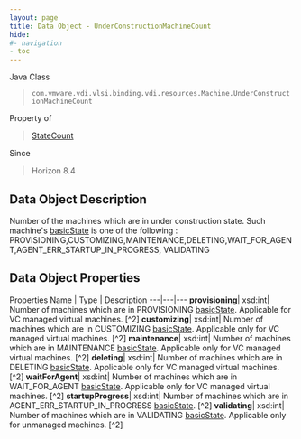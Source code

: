```yaml
---
layout: page
title: Data Object - UnderConstructionMachineCount
hide:
#- navigation
- toc
---
```






Java Class
> `com.vmware.vdi.vlsi.binding.vdi.resources.Machine.UnderConstructionMachineCount`

Property of
> [StateCount](vdi.resources.Machine.StateCount.md#field_detail)

Since
> Horizon 8.4


## Data Object Description

Number of the machines which are in under construction state. Such machine's [basicState](vdi.resources.Machine.MachineBase.md#basicState) is one of the following : PROVISIONING,CUSTOMIZING,MAINTENANCE,DELETING,WAIT_FOR_AGENT,AGENT_ERR_STARTUP_IN_PROGRESS, VALIDATING

## Data Object Properties
Properties
Name |  Type |  Description
---|---|---
**provisioning**|  xsd:int|  Number of machines which are in PROVISIONING [basicState](vdi.resources.Machine.MachineBase.md#basicState). Applicable for VC managed virtual machines. [^2]
**customizing**|  xsd:int|  Number of machines which are in CUSTOMIZING [basicState](vdi.resources.Machine.MachineBase.md#basicState). Applicable only for VC managed virtual machines. [^2]
**maintenance**|  xsd:int|  Number of machines which are in MAINTENANCE [basicState](vdi.resources.Machine.MachineBase.md#basicState). Applicable only for VC managed virtual machines. [^2]
**deleting**|  xsd:int|  Number of machines which are in DELETING [basicState](vdi.resources.Machine.MachineBase.md#basicState). Applicable only for VC managed virtual machines. [^2]
**waitForAgent**|  xsd:int|  Number of machines which are in WAIT_FOR_AGENT [basicState](vdi.resources.Machine.MachineBase.md#basicState). Applicable only for VC managed virtual machines. [^2]
**startupProgress**|  xsd:int|  Number of machines which are in AGENT_ERR_STARTUP_IN_PROGRESS [basicState](vdi.resources.Machine.MachineBase.md#basicState). [^2]
**validating**|  xsd:int|  Number of machines which are in VALIDATING [basicState](vdi.resources.Machine.MachineBase.md#basicState). Applicable only for unmanaged machines. [^2]
 


 
